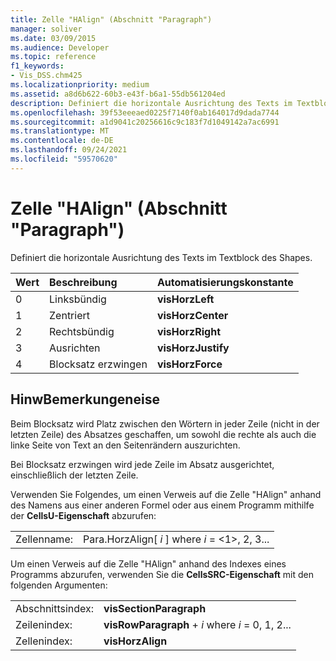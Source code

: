 ```yaml
---
title: Zelle "HAlign" (Abschnitt "Paragraph")
manager: soliver
ms.date: 03/09/2015
ms.audience: Developer
ms.topic: reference
f1_keywords:
- Vis_DSS.chm425
ms.localizationpriority: medium
ms.assetid: a8d6b622-60b3-e43f-b6a1-55db561204ed
description: Definiert die horizontale Ausrichtung des Texts im Textblock des Shapes.
ms.openlocfilehash: 39f53eeeaed0225f7140f0ab164017d9dada7744
ms.sourcegitcommit: a1d9041c20256616c9c183f7d1049142a7ac6991
ms.translationtype: MT
ms.contentlocale: de-DE
ms.lasthandoff: 09/24/2021
ms.locfileid: "59570620"
---
```

# <a name="halign-cell-paragraph-section"></a>Zelle "HAlign" (Abschnitt "Paragraph")

Definiert die horizontale Ausrichtung des Texts im Textblock des Shapes.
  
|**Wert**|**Beschreibung**|**Automatisierungskonstante**|
|:-----|:-----|:-----|
| 0  <br/> | Linksbündig  <br/> |**visHorzLeft** <br/> |
| 1  <br/> | Zentriert  <br/> |**visHorzCenter** <br/> |
| 2  <br/> | Rechtsbündig  <br/> |**visHorzRight** <br/> |
| 3  <br/> | Ausrichten  <br/> |**visHorzJustify** <br/> |
| 4   <br/> | Blocksatz erzwingen  <br/> |**visHorzForce** <br/> |
   
## <a name="remarks"></a>HinwBemerkungeneise

Beim Blocksatz wird Platz zwischen den Wörtern in jeder Zeile (nicht in der letzten Zeile) des Absatzes geschaffen, um sowohl die rechte als auch die linke Seite von Text an den Seitenrändern auszurichten.
  
Bei Blocksatz erzwingen wird jede Zeile im Absatz ausgerichtet, einschließlich der letzten Zeile.
  
Verwenden Sie Folgendes, um einen Verweis auf die Zelle "HAlign" anhand des Namens aus einer anderen Formel oder aus einem Programm mithilfe der **CellsU-Eigenschaft** abzurufen: 
  
|||
|:-----|:-----|
| Zellenname:  <br/> | Para.HorzAlign[  *i*  ] where  *i*  = <1>, 2, 3...  <br/> |
   
Um einen Verweis auf die Zelle "HAlign" anhand des Indexes eines Programms abzurufen, verwenden Sie die **CellsSRC-Eigenschaft** mit den folgenden Argumenten: 
  
|||
|:-----|:-----|
| Abschnittsindex:  <br/> |**visSectionParagraph** <br/> |
| Zeilenindex:  <br/> |**visRowParagraph**  +   *i* where *i* = 0, 1, 2...  <br/> |
| Zellenindex:  <br/> |**visHorzAlign** <br/> |
   


